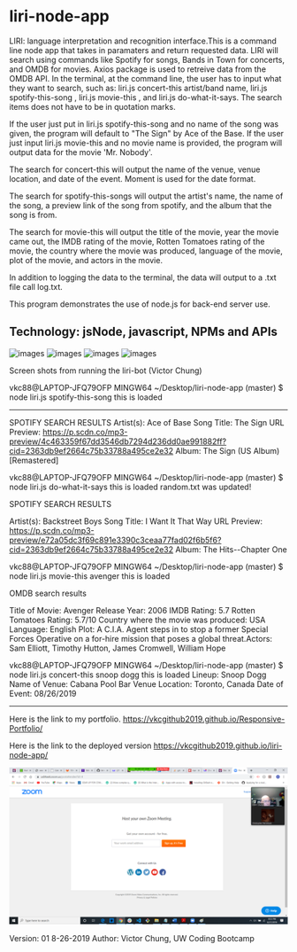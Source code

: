 # liri-node-app
LIRI: language interpretation and recognition interface.This is a command line node app that takes in paramaters and return requested data. LIRI will search using commands like Spotify for songs, Bands in Town for concerts, and OMDB for movies. Axios package is used to retreive data from the OMDB API. In the terminal, at the command line, the user has to input what they want to search, such as: liri.js concert-this artist/band name, liri.js spotify-this-song , liri.js movie-this , and liri.js do-what-it-says. The search items does not have to be in quotation marks.

If the user just put in liri.js spotify-this-song and no name of the song was given, the program will default to "The Sign" by Ace of the Base. If the user just input liri.js movie-this and no movie name is provided, the program will output data for the movie 'Mr. Nobody'.

The search for concert-this will output the name of the venue, venue location, and date of the event. Moment is used for the date format.

The search for spotify-this-songs will output the artist's name, the name of the song, a preview link of the song from spotify, and the album that the song is from.

The search for movie-this will output the title of the movie, year the movie came out, the IMDB rating of the movie, Rotten Tomatoes rating of the movie, the country where the movie was produced, language of the movie, plot of the movie, and actors in the movie.

In addition to logging the data to the terminal, the data will output to a .txt file call log.txt.

This program demonstrates the use of node.js for back-end server use.   

Technology:
jsNode, javascript, NPMs and APIs
----------------------------------------------------------------------------------------------------

![images](concert-this.png)
![images](do-what-it-says.png)
![images](movie-this.png)
![images](spotify-this-song.png)






Screen shots from running the liri-bot (Victor Chung)

vkc88@LAPTOP-JFQ79OFP MINGW64 ~/Desktop/liri-node-app (master)
$ node liri.js spotify-this-song
this is loaded
___________________________________________________________________________________
 SPOTIFY SEARCH RESULTS
Artist(s): Ace of Base
Song Title: The Sign
URL Preview: https://p.scdn.co/mp3-preview/4c463359f67dd3546db7294d236dd0ae991882ff?cid=2363db9ef2664c75b33788a495ce2e32 
Album: The Sign (US Album) [Remastered]


vkc88@LAPTOP-JFQ79OFP MINGW64 ~/Desktop/liri-node-app (master)
$ node liri.js do-what-it-says
this is loaded
random.txt was updated!

 SPOTIFY SEARCH RESULTS

Artist(s): Backstreet Boys
Song Title: I Want It That Way
URL Preview: https://p.scdn.co/mp3-preview/e72a05dc3f69c891e3390c3ceaa77fad02f6b5f6?cid=2363db9ef2664c75b33788a495ce2e32 
Album: The Hits--Chapter One




vkc88@LAPTOP-JFQ79OFP MINGW64 ~/Desktop/liri-node-app (master)
$ node liri.js movie-this avenger
this is loaded

 OMDB search results

Title of Movie: Avenger
Release Year: 2006
IMDB Rating: 5.7
Rotten Tomatoes Rating: 5.7/10
Country where the movie was produced: USA
Language: English
Plot: A C.I.A. Agent steps in to stop a former Special Forces Operative on a for-hire mission that poses a global threat.Actors: Sam Elliott, Timothy Hutton, James Cromwell, William Hope


vkc88@LAPTOP-JFQ79OFP MINGW64 ~/Desktop/liri-node-app (master)
$ node liri.js concert-this snoop dogg
this is loaded
Lineup: Snoop Dogg
Name of Venue: Cabana Pool Bar
Venue Location: Toronto, Canada
Date of Event: 08/26/2019

****************************************************

Here is the link to my portfolio. 
https://vkcgithub2019.github.io/Responsive-Portfolio/

Here is the link to the deployed version 
https://vkcgithub2019.github.io/liri-node-app/

![image](/images/liri-bot.png)

Version: 01 8-26-2019 
Author: Victor Chung, UW Coding Bootcamp
